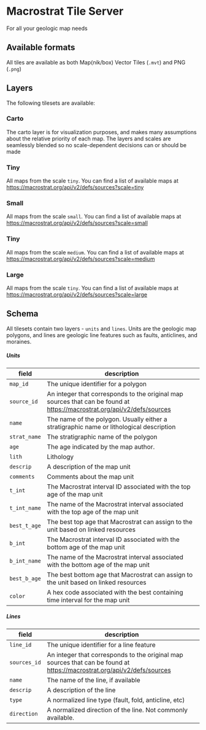 # Macrostrat Tile Server

For all your geologic map needs

## Available formats
All tiles are available as both Map(nik/box) Vector Tiles (`.mvt`) and PNG (`.png`)

## Layers
The following tilesets are available:

### Carto
The carto layer is for visualization purposes, and makes many assumptions about the relative priority of each map. The layers and scales are seamlessly blended so no scale-dependent decisions can or should be made

### Tiny
All maps from the scale `tiny`. You can find a list of available maps at https://macrostrat.org/api/v2/defs/sources?scale=tiny

### Small
All maps from the scale `small`. You can find a list of available maps at https://macrostrat.org/api/v2/defs/sources?scale=small

### Tiny
All maps from the scale `medium`. You can find a list of available maps at https://macrostrat.org/api/v2/defs/sources?scale=medium

### Large
All maps from the scale `tiny`. You can find a list of available maps at https://macrostrat.org/api/v2/defs/sources?scale=large


## Schema
All tilesets contain two layers - `units` and `lines`. Units are the geologic map polygons, and lines are geologic line features such as faults, anticlines, and moraines.

##### Units
| field  |  description |
|--------|--------------|
|  `map_id`  |  The unique identifier for a polygon  |
|  `source_id`  |  An integer that corresponds to the original map sources that can be found at https://macrostrat.org/api/v2/defs/sources  |
|  `name`  | The name of the polygon. Usually either a stratigraphic name or lithological description |
|  `strat_name` | The stratigraphic name of the polygon |
|  `age`   | The age indicated by the map author. |
|  `lith`  | Lithology |
|  `descrip`  | A description of the map unit |
|  `comments` | Comments about the map unit |
|  `t_int`    | The Macrostrat interval ID associated with the top age of the map unit |
|  `t_int_name` | The name of the Macrostrat interval associated with the top age of the map unit |
|  `best_t_age` | The best top age that Macrostrat can assign to the unit based on linked resources |
|  `b_int`    | The Macrostrat interval ID associated with the bottom age of the map unit |
|  `b_int_name` | The name of the Macrostrat interval associated with the bottom age of the map unit |
|  `best_b_age` | The best bottom age that Macrostrat can assign to the unit based on linked resources |
|  `color`   | A hex code associated with the best containing time interval for the map unit |


##### Lines
| field  |  description |
|--------|--------------|
|  `line_id` | The unique identifier for a line feature |
|  `sources_id` | An integer that corresponds to the original map sources that can be found at https://macrostrat.org/api/v2/defs/sources  |
|  `name`  | The name of the line, if available |
|  `descrip` | A description of the line |
|  `type`    | A normalized line type (fault, fold, anticline, etc) |
|  `direction`  | A normalized direction of the line. Not commonly available. |
